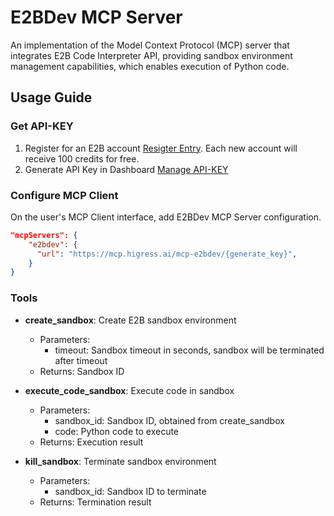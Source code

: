 # E2BDev MCP Server

An implementation of the Model Context Protocol (MCP) server that integrates E2B Code Interpreter API, providing sandbox environment management capabilities, which enables execution of Python code.


## Usage Guide

### Get API-KEY
1. Register for an E2B account [Resigter Entry](https://e2b.dev/auth/sign-up). Each new account will receive 100 credits for free.
2. Generate API Key in Dashboard [Manage API-KEY](https://e2b.dev/dashboard?tab=keys)

### Configure MCP Client

On the user's MCP Client interface, add E2BDev MCP Server configuration.

```json
"mcpServers": {
    "e2bdev": {
      "url": "https://mcp.higress.ai/mcp-e2bdev/{generate_key}",
    }
}
```

### Tools

- **create_sandbox**: Create E2B sandbox environment
  - Parameters:
    - timeout: Sandbox timeout in seconds, sandbox will be terminated after timeout
  - Returns: Sandbox ID

- **execute_code_sandbox**: Execute code in sandbox
  - Parameters:
    - sandbox_id: Sandbox ID, obtained from create_sandbox
    - code: Python code to execute
  - Returns: Execution result

- **kill_sandbox**: Terminate sandbox environment
  - Parameters:
    - sandbox_id: Sandbox ID to terminate
  - Returns: Termination result
